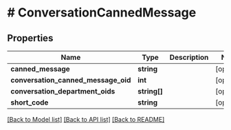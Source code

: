 # # ConversationCannedMessage

## Properties

Name | Type | Description | Notes
------------ | ------------- | ------------- | -------------
**canned_message** | **string** |  | [optional]
**conversation_canned_message_oid** | **int** |  | [optional]
**conversation_department_oids** | **string[]** |  | [optional]
**short_code** | **string** |  | [optional]

[[Back to Model list]](../../README.md#models) [[Back to API list]](../../README.md#endpoints) [[Back to README]](../../README.md)
